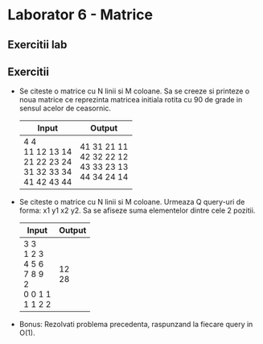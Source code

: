 # Laborator 6 - Matrice

## Exercitii lab

## Exercitii
* Se citeste o matrice cu N linii si M coloane. Sa se creeze si printeze o noua matrice ce reprezinta matricea initiala rotita cu 90 de grade in sensul acelor de ceasornic.

    | Input                                                           | Output                                                   |
    |-----------------------------------------------------------------|----------------------------------------------------------|
    | 4 4<br>11 12 13 14<br>21 22 23 24<br>31 32 33 34<br>41 42 43 44 | 41 31 21 11<br>42 32 22 12<br>43 33 23 13<br>44 34 24 14 |

* Se citeste o matrice cu N linii si M coloane. Urmeaza Q query-uri de forma: x1 y1 x2 y2. Sa se afiseze suma elementelor dintre cele 2 pozitii.

    | Input                                                     | Output   |
    |-----------------------------------------------------------|----------|
    | 3 3<br>1 2 3<br>4 5 6<br>7 8 9<br>2<br>0 0 1 1<br>1 1 2 2 | 12<br>28 |

* Bonus: Rezolvati problema precedenta, raspunzand la fiecare query in O(1).
